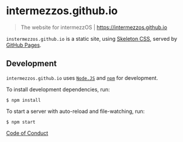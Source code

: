# intermezzos.github.io
> The website for intermezzOS | https://intermezzos.github.io

`instermezzos.github.io` is a static site, using [Skeleton CSS],
served by [GitHub Pages].

## Development

`intermezzos.github.io` uses [`Node.JS`] and [`npm`] for development.

To install development dependencies, run:
```
$ npm install
```

To start a server with auto-reload and file-watching, run:
```
$ npm start
```

[Code of Conduct]


[Skeleton CSS]: http://getskeleton.com/
[GitHub Pages]: https://pages.github.com/
[`Node.js`]: https://nodejs.org/en/
[`npm`]: https://www.npmjs.com/
[Code of Conduct]: http://intermezzos.github.io/code-of-conduct.html
